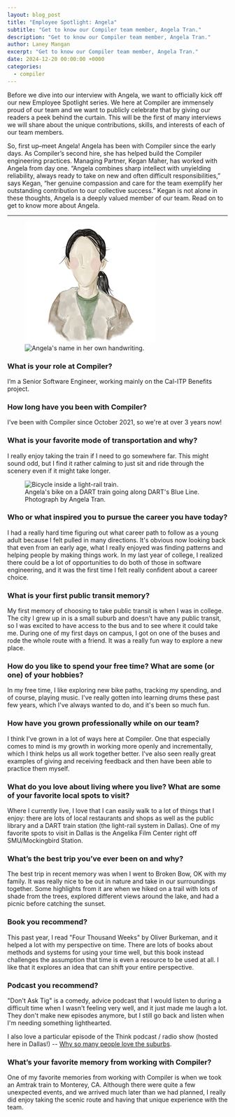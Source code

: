 ```yaml
---
layout: blog_post
title: "Employee Spotlight: Angela"
subtitle: "Get to know our Compiler team member, Angela Tran."
description: "Get to know our Compiler team member, Angela Tran."
author: Laney Mangan
excerpt: "Get to know our Compiler team member, Angela Tran."
date: 2024-12-20 00:00:00 +0000
categories:
  - compiler
---
```


Before we dive into our interview with Angela, we want to officially kick off our new Employee Spotlight series. We here at Compiler are immensely proud of our team and we want to publicly celebrate that by giving our readers a peek behind the curtain. This will be the first of many interviews we will share about the unique contributions, skills, and interests of each of our team members.

So, first up–meet Angela! Angela has been with Compiler since the early days. As Compiler’s second hire, she has helped build the Compiler engineering practices. Managing Partner, Kegan Maher, has worked with Angela from day one. “Angela combines sharp intellect with unyielding reliability, always ready to take on new and often difficult responsibilities,” says Kegan, “her genuine compassion and care for the team exemplify her outstanding contribution to our collective success.” Kegan is not alone in these thoughts, Angela is a deeply valued member of our team. Read on to get to know more about Angela.

---

<figure>
    <img src="/assets/team_members/angela-tran.png" alt="Watercolor illustration of Angela Tran." />
    <img src="/assets/blog/angela-handwriting.jpg" alt="Angela's name in her own handwriting." width="350" />
</figure>

### What is your role at Compiler?

I’m a Senior Software Engineer, working mainly on the Cal-ITP Benefits project.

### How long have you been with Compiler?

I’ve been with Compiler since October 2021, so we're at over 3 years now!

### What is your favorite mode of transportation and why?

I really enjoy taking the train if I need to go somewhere far. This might sound odd, but I find it rather calming to just sit and ride through the scenery even if it might take longer.

<figure>
  <img src="/assets/blog/2024/2024-12-bike-on-dart-train.jpg" alt="Bicycle inside a light-rail train.">
  <figcaption>Angela's bike on a DART train going along DART's Blue Line. Photograph by Angela Tran.</figcaption>
</figure>

### Who or what inspired you to pursue the career you have today?

I had a really hard time figuring out what career path to follow as a young adult because I felt pulled in many directions. It's obvious now looking back that even from an early age, what I really enjoyed was finding patterns and helping people by making things work. In my last year of college, I realized there could be a lot of opportunities to do both of those in software engineering, and it was the first time I felt really confident about a career choice.

### What is your first public transit memory?

My first memory of choosing to take public transit is when I was in college. The city I grew up in is a small suburb and doesn't have any public transit, so I was excited to have access to the bus and to see where it could take me. During one of my first days on campus, I got on one of the buses and rode the whole route with a friend. It was a really fun way to explore a new place.

### How do you like to spend your free time? What are some (or one) of your hobbies?

In my free time, I like exploring new bike paths, tracking my spending, and of course, playing music. I've really gotten into learning drums these past few years, which I've always wanted to do, and it's been so much fun.

### How have you grown professionally while on our team?

I think I've grown in a lot of ways here at Compiler. One that especially comes to mind is my growth in working more openly and incrementally, which I think helps us all work together better. I've also seen really great examples of giving and receiving feedback and then have been able to practice them myself.

### What do you love about living where you live? What are some of your favorite local spots to visit?

Where I currently live, I love that I can easily walk to a lot of things that I enjoy: there are lots of local restaurants and shops as well as the public library and a DART train station (the light-rail system in Dallas). One of my favorite spots to visit in Dallas is the Angelika Film Center right off SMU/Mockingbird Station.

### What’s the best trip you’ve ever been on and why?

The best trip in recent memory was when I went to Broken Bow, OK with my family. It was really nice to be out in nature and take in our surroundings together. Some highlights from it are when we hiked on a trail with lots of shade from the trees, explored different views around the lake, and had a picnic before catching the sunset.

### Book you recommend?

This past year, I read "Four Thousand Weeks" by Oliver Burkeman, and it helped a lot with my perspective on time. There are lots of books about methods and systems for using your time well, but this book instead challenges the assumption that time is even a resource to be used at all. I like that it explores an idea that can shift your entire perspective.

### Podcast you recommend?

"Don't Ask Tig" is a comedy, advice podcast that I would listen to during a difficult time when I wasn't feeling very well, and it just made me laugh a lot. They don't make new episodes anymore, but I still go back and listen when I'm needing something lighthearted.

I also love a particular episode of the Think podcast / radio show (hosted here in Dallas!) -- [Why so many people love the suburbs](https://think.kera.org/2024/05/09/why-so-many-people-love-the-suburbs/).

### What’s your favorite memory from working with Compiler?

One of my favorite memories from working with Compiler is when we took an Amtrak train to Monterey, CA. Although there were quite a few unexpected events, and we arrived much later than we had planned, I really did enjoy taking the scenic route and having that unique experience with the team.

